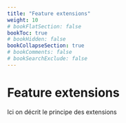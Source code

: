 ```yaml
---
title: "Feature extensions"
weight: 10
# bookFlatSection: false
bookToc: true
# bookHidden: false
bookCollapseSection: true
# bookComments: false
# bookSearchExclude: false
---
```


# Feature extensions

Ici on décrit le principe des extensions

